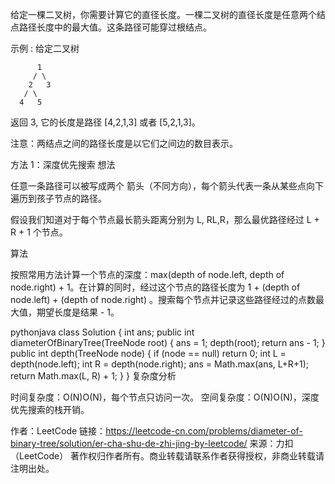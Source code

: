 给定一棵二叉树，你需要计算它的直径长度。一棵二叉树的直径长度是任意两个结点路径长度中的最大值。这条路径可能穿过根结点。

示例 :
给定二叉树

          1
         / \
        2   3
       / \     
      4   5    
返回 3, 它的长度是路径 [4,2,1,3] 或者 [5,2,1,3]。

注意：两结点之间的路径长度是以它们之间边的数目表示。


方法 1：深度优先搜索
想法

任意一条路径可以被写成两个 箭头（不同方向），每个箭头代表一条从某些点向下遍历到孩子节点的路径。

假设我们知道对于每个节点最长箭头距离分别为 L, RL,R，那么最优路径经过 L + R + 1 个节点。

算法

按照常用方法计算一个节点的深度：max(depth of node.left, depth of node.right) + 1。在计算的同时，经过这个节点的路径长度为 1 + (depth of node.left) + (depth of node.right) 。搜索每个节点并记录这些路径经过的点数最大值，期望长度是结果 - 1。

pythonjava
class Solution {
    int ans;
    public int diameterOfBinaryTree(TreeNode root) {
        ans = 1;
        depth(root);
        return ans - 1;
    }
    public int depth(TreeNode node) {
        if (node == null) return 0;
        int L = depth(node.left);
        int R = depth(node.right);
        ans = Math.max(ans, L+R+1);
        return Math.max(L, R) + 1;
    }
}
复杂度分析

时间复杂度：O(N)O(N)，每个节点只访问一次。
空间复杂度：O(N)O(N)，深度优先搜索的栈开销。

作者：LeetCode
链接：https://leetcode-cn.com/problems/diameter-of-binary-tree/solution/er-cha-shu-de-zhi-jing-by-leetcode/
来源：力扣（LeetCode）
著作权归作者所有。商业转载请联系作者获得授权，非商业转载请注明出处。